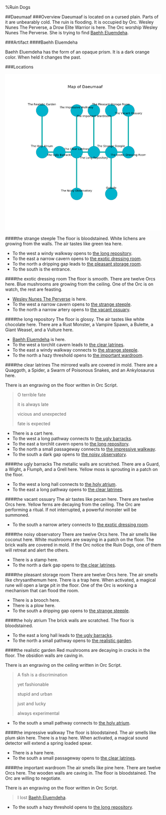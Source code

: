 %Ruin Dogs

##Daeumaaf
###Overview
Daeumaaf is located on a cursed plain. Parts of it are unbearably cold. The ruin is flooding. It is occupied by Orc. <a name="Wesley-Nunes-The-Perverse"></a>Wesley Nunes The Perverse, a Drow Elite Warrior is here. The Orc worship Wesley Nunes The Perverse. She  is trying to find [Baehh Eluemdeha](#Baehh-Eluemdeha). 



###Artifact
####<a name="Baehh-Eluemdeha"></a>Baehh Eluemdeha


Baehh Eluemdeha has the form of an opaque prism. It is a dark orange color. When held it changes the past. 





###Locations


![](../v2/images/Daeumaaf.png)

####<a name="the-strange-steeple"></a>the strange steeple
The floor is bloodstained. White lichens are growing from the walls. The air tastes like green tea here. 



* To the west a windy walkway opens to [the long repository](#the-long-repository).
* To the east a narrow cavern opens to [the exotic dressing room](#the-exotic-dressing-room).
* To the north a dripping gap leads to [the pleasant storage room](#the-pleasant-storage-room).
* To the south is the entrance.


####<a name="the-exotic-dressing-room"></a>the exotic dressing room
The floor is smooth. There are twelve Orcs here. Blue mushrooms are growing from the ceiling. One of the Orc is on watch, the rest are feasting. 



* [Wesley Nunes The Perverse](#Wesley-Nunes-The-Perverse) is here.
* To the west a narrow cavern opens to [the strange steeple](#the-strange-steeple).
* To the north a narrow artery opens to [the vacant ossuary](#the-vacant-ossuary).


####<a name="the-long-repository"></a>the long repository
The floor is glossy. The air tastes like white chocolate here. There are a Rust Monster, a Vampire Spawn, a Bulette, a Giant Weasel, and a Vulture here. 



* [Baehh Eluemdeha](#Baehh-Eluemdeha) is here.
* To the west a torchlit cavern leads to [the clear latrines](#the-clear-latrines).
* To the east a windy walkway connects to [the strange steeple](#the-strange-steeple).
* To the north a hazy threshold opens to [the important wardroom](#the-important-wardroom).


####<a name="the-clear-latrines"></a>the clear latrines
The mirrored walls are covered in mold. There are a Quaggoth, a Spider, a Swarm of Poisonous Snakes, and an Ankylosaurus here. 

There is an engraving on the floor written in Orc Script. 

> O terrible fate
>
> it is always late
>
> vicious and unexpected
>
> fate is expected
>


* There is a cart here.
* To the west a long pathway connects to [the ugly barracks](#the-ugly-barracks).
* To the east a torchlit cavern opens to [the long repository](#the-long-repository).
* To the north a small passageway connects to [the impressive walkway](#the-impressive-walkway).
* To the south a dark gap opens to [the noisy observatory](#the-noisy-observatory).


####<a name="the-ugly-barracks"></a>the ugly barracks
The metallic walls are scratched. There are a Guard, a Wight, a Flumph, and a Grell here. Yellow moss is sprouting in a patch on the floor. 



* To the west a long hall connects to [the holy atrium](#the-holy-atrium).
* To the east a long pathway opens to [the clear latrines](#the-clear-latrines).


####<a name="the-vacant-ossuary"></a>the vacant ossuary
The air tastes like pecan here. There are twelve Orcs here. Yellow ferns are decaying from the ceiling. The Orc are performing a ritual. If not interrupted, a powerful monster will be summoned. 



* To the south a narrow artery connects to [the exotic dressing room](#the-exotic-dressing-room).


####<a name="the-noisy-observatory"></a>the noisy observatory
There are twelve Orcs here. The air smells like coconut here. White mushrooms are swaying in a patch on the floor. The brick walls are covered in mold. If the Orc notice the Ruin Dogs, one of them will retreat and alert the others. 



* There is a stamp here.
* To the north a dark gap opens to [the clear latrines](#the-clear-latrines).


####<a name="the-pleasant-storage-room"></a>the pleasant storage room
There are twelve Orcs here. The air smells like chrysanthemum here. There is a trap here. When activated, a magical rune will open a large pit in the floor. One of the Orc is working a mechanism that can flood the room. 



* There is a brooch here.
* There is a plow here.
* To the south a dripping gap opens to [the strange steeple](#the-strange-steeple).


####<a name="the-holy-atrium"></a>the holy atrium
The brick walls are scratched. The floor is bloodstained. 



* To the east a long hall leads to [the ugly barracks](#the-ugly-barracks).
* To the north a small pathway opens to [the realistic garden](#the-realistic-garden).


####<a name="the-realistic-garden"></a>the realistic garden
Red mushrooms are decaying in cracks in the floor. The obsidion walls are caving in. 

There is an engraving on the ceiling written in Orc Script. 

> A fish is a discrimination
>
> yet fashionable
>
> stupid and urban
>
> just and lucky
>
> always experimental
>


* To the south a small pathway connects to [the holy atrium](#the-holy-atrium).


####<a name="the-impressive-walkway"></a>the impressive walkway
The floor is bloodstained. The air smells like plum skin here. There is a trap here. When activated, a magical sound detector will extend a spring loaded spear. 



* There is a hare here.
* To the south a small passageway opens to [the clear latrines](#the-clear-latrines).


####<a name="the-important-wardroom"></a>the important wardroom
The air smells like pine here. There are twelve Orcs here. The wooden walls are caving in. The floor is bloodstained. The Orc are willing to negotiate. 

There is an engraving on the floor written in Orc Script. 

> I lost [Baehh Eluemdeha](#Baehh-Eluemdeha).
>


* To the south a hazy threshold opens to [the long repository](#the-long-repository).


